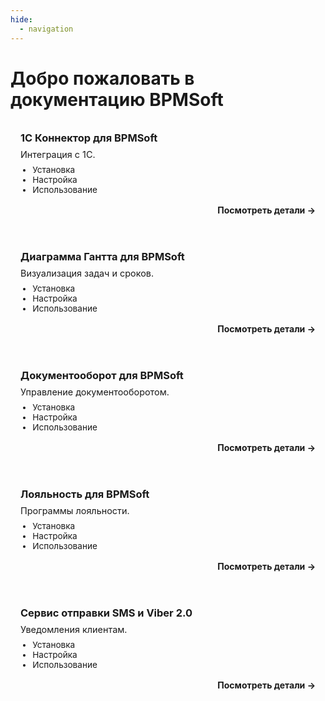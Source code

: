 ```yaml
---
hide:
  - navigation
---
```


# Добро пожаловать в документацию BPMSoft


<style>
.card-grid {
  display: grid;
  grid-template-columns: repeat(auto-fit, minmax(280px, 1fr));
  gap: 1.5rem;
}
.card {
  display: flex;
  flex-direction: column;
  padding: 1rem;
  border: 1px solid var(--md-default-fg-color--lighter);
  border-radius: 0.5rem;
  background-color: var(--md-default-bg-color);
  box-shadow: var(--md-shadow-z1);
  transition: transform 0.2s ease;
}
.card:hover {
  transform: translateY(-4px);
}
.card h3 {
  margin: 0 0 0.5rem;
}
.card p {
  margin: 0 0 0.5rem;
  font-size: 0.9rem;
  color: var(--md-typeset-color);
}
.card .card-list {
  flex-grow: 1;
  overflow-y: auto;
  padding-right: 0.5rem;
  margin: 0 0 1rem;
  font-size: 0.85rem;
}
.card .card-list ul {
  margin: 0 0 0 1.2rem;
  padding-left: 0;
}
.card a {
  margin-top: auto;
  text-align: right;
  color: var(--md-primary-fg-color);
  font-weight: bold;
  text-decoration: none;
}
</style>

<div class="card-grid">

<div class="card">
  <h3>1С Коннектор для BPMSoft</h3>
  <p>Интеграция с 1С.</p>
  <div class="card-list">
    <ul>
      <li>Установка</li>
      <li>Настройка</li>
      <li>Использование</li>
    </ul>
  </div>
  <a href="http://172.20.4.23:8000/1%D0%A1%20%D0%9A%D0%BE%D0%BD%D0%BD%D0%B5%D0%BA%D1%82%D0%BE%D1%80%20%D0%B4%D0%BB%D1%8F%20BPMSoft/1%D0%A1%20%D0%9A%D0%BE%D0%BD%D0%BD%D0%B5%D0%BA%D1%82%D0%BE%D1%80%20%D0%B4%D0%BB%D1%8F%20BPMSoft/">Посмотреть детали →</a>
</div>

<div class="card">
  <h3>Диаграмма Гантта для BPMSoft</h3>
  <p>Визуализация задач и сроков.</p>
  <div class="card-list">
    <ul>
      <li>Установка</li>
      <li>Настройка</li>
      <li>Использование</li>
    </ul>
  </div>
  <a href="http://172.20.4.23:8000/%D0%94%D0%B8%D0%B0%D0%B3%D1%80%D0%B0%D0%BC%D0%BC%D0%B0%20%D0%93%D0%B0%D0%BD%D1%82%D1%82%D0%B0%20%D0%B4%D0%BB%D1%8F%20BPMSoft/%D0%94%D0%B8%D0%B0%D0%B3%D1%80%D0%B0%D0%BC%D0%BC%D0%B0%20%D0%93%D0%B0%D0%BD%D1%82%D1%82%D0%B0%20%D0%B4%D0%BB%D1%8F%20BPMSoft/">Посмотреть детали →</a>
</div>

<div class="card">
  <h3>Документооборот для BPMSoft</h3>
  <p>Управление документооборотом.</p>
  <div class="card-list">
    <ul>
      <li>Установка</li>
      <li>Настройка</li>
      <li>Использование</li>
    </ul>
  </div>
  <a href="http://172.20.4.23:8000/%D0%94%D0%BE%D0%BA%D1%83%D0%BC%D0%B5%D0%BD%D1%82%D0%BE%D0%BE%D0%B1%D0%BE%D1%80%D0%BE%D1%82%20%D0%B4%D0%BB%D1%8F%20BPMSoft/%D0%94%D0%BE%D0%BA%D1%83%D0%BC%D0%B5%D0%BD%D1%82%D0%BE%D0%BE%D0%B1%D0%BE%D1%80%D0%BE%D1%82%20%D0%B4%D0%BB%D1%8F%20BPMSoft/">Посмотреть детали →</a>
</div>

<div class="card">
  <h3>Лояльность для BPMSoft</h3>
  <p>Программы лояльности.</p>
  <div class="card-list">
    <ul>
      <li>Установка</li>
      <li>Настройка</li>
      <li>Использование</li>
    </ul>
  </div>
  <a href="http://172.20.4.23:8000/%D0%9B%D0%BE%D1%8F%D0%BB%D1%8C%D0%BD%D0%BE%D1%81%D1%82%D1%8C%20%D0%B4%D0%BB%D1%8F%20BPMSoft/%D0%9B%D0%BE%D1%8F%D0%BB%D1%8C%D0%BD%D0%BE%D1%81%D1%82%D1%8C%20%D0%B4%D0%BB%D1%8F%20BPMSoft/">Посмотреть детали →</a>
</div>

<div class="card">
  <h3>Сервис отправки SMS и Viber 2.0</h3>
  <p>Уведомления клиентам.</p>
  <div class="card-list">
    <ul>
      <li>Установка</li>
      <li>Настройка</li>
      <li>Использование</li>
    </ul>
  </div>
  <a href="http://172.20.4.23:8000/%D0%A1%D0%B5%D1%80%D0%B2%D0%B8%D1%81%20%D0%BE%D1%82%D0%BF%D1%80%D0%B0%D0%B2%D0%BA%D0%B8%20SMS%20%D0%B8%20Viber%20%D1%81%D0%BE%D0%BE%D0%B1%D1%89%D0%B5%D0%BD%D0%B8%D0%B9%202.0%20%D0%B4%D0%BB%D1%8F%20BPMSoft/%D0%A1%D0%B5%D1%80%D0%B2%D0%B8%D1%81%20%D0%BE%D1%82%D0%BF%D1%80%D0%B0%D0%B2%D0%BA%D0%B8%20SMS%20%D0%B8%20Viber%20%D1%81%D0%BE%D0%BE%D0%B1%D1%89%D0%B5%D0%BD%D0%B8%D0%B9%202.0%20%D0%B4%D0%BB%D1%8F%20BPMSoft/">Посмотреть детали →</a>
</div>

</div>
